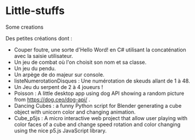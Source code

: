 # Little-stuffs
Some creations

Des petites créations dont :

- Couper foutre, une sorte d'Hello Word! en C# utilisant la concaténation avec la saisie utilisateur.
- Un jeu de combat où l'on choisit son nom et sa classe.
- Un jeu du pendu.
- Un arpège de do majeur sur console.
- listeNumerotationDisques : Une numérotation de skeuds allant de 1 à 48.
- Un Jeu du serpent de 2 à 4 joueurs !
- Poisson : A little desktop app using dog API showing a random picture from https://dog.ceo/dog-api/ .
- Dancing Cubes : a funny Python script for Blender generating a cube object with unicorn color and changing animation.
- Cube_p5js : A micro interactive web project that allow user playing with color faces of a cube and change speed rotation and color changing using the nice p5.js JavaScript library. 
